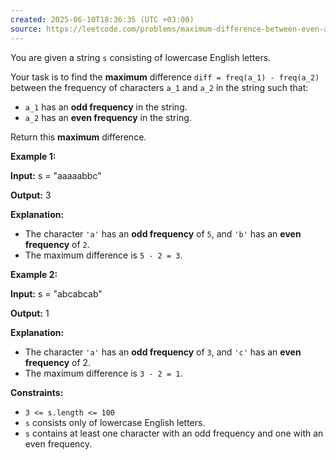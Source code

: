 ```yaml
---
created: 2025-06-10T18:36:35 (UTC +03:00)
source: https://leetcode.com/problems/maximum-difference-between-even-and-odd-frequency-i/description/?envType=daily-question&envId=2025-06-10
---
```

You are given a string `s` consisting of lowercase English letters.

Your task is to find the **maximum** difference `diff = freq(a_1) - freq(a_2)` between the frequency of characters `a_1` and `a_2` in the string such that:

-   `a_1` has an **odd frequency** in the string.
-   `a_2` has an **even frequency** in the string.

Return this **maximum** difference.


**Example 1:**

**Input:** s = "aaaaabbc"

**Output:** 3

**Explanation:**

-   The character `'a'` has an **odd frequency** of `5`, and `'b'` has an **even frequency** of `2`.
-   The maximum difference is `5 - 2 = 3`.


**Example 2:**

**Input:** s = "abcabcab"

**Output:** 1

**Explanation:**

-   The character `'a'` has an **odd frequency** of `3`, and `'c'` has an **even frequency** of 2.
-   The maximum difference is `3 - 2 = 1`.


**Constraints:**

-   `3 <= s.length <= 100`
-   `s` consists only of lowercase English letters.
-   `s` contains at least one character with an odd frequency and one with an even frequency.
